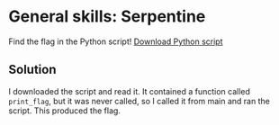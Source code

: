 # General skills: Serpentine
Find the flag in the Python script!
[Download Python script](https://artifacts.picoctf.net/c/93/serpentine.py)

## Solution
I downloaded the script and read it. It contained a function called `print_flag`, but it was never called, so I called it from main and ran the script. This produced the flag.

